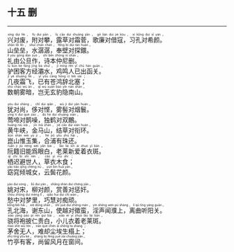 ## 十五 删
---
<div>

<p>
<ruby><rb> 兴对废，附对攀，露草对霜菅，歌廉对借寇，习孔对希颜。 </rb> <rt>xìng  duì  fèi ， fù  duì  pān ， lù  cǎo  duì  shuāng  jiān ， gē  lián  duì  jiè  kòu ， xí  kǒng  duì  xī  yán 。</rt></ruby><BR>
<ruby><rb> 山垒垒，水潺潺，奉壁对探鐶。 </rb> <rt>shān  lěi  lěi ， shuǐ  chán  chán ， fèng  bì  duì  tàn  huán 。</rt></ruby><BR>
<ruby><rb> 礼由公旦作，诗本仲尼删。 </rb> <rt>lǐ  yóu  gōng  dàn  zuò ， shī  běn  zhòng  ní  shān 。</rt></ruby><BR>
<ruby><rb> 驴困客方经灞水，鸡鸣人已出函关。 </rb> <rt>lǘ  kùn  kè  fāng  jīng  bà  shuǐ ， jī  míng  rén  yǐ  chū  hán  guān 。</rt></ruby><BR>
<ruby><rb> 几夜霜飞，已有苍鸿辞北塞； </rb> <rt>jǐ  yè  shuāng  fēi ， yǐ  yǒu  cāng  hóng  cí  běi  sāi ；</rt></ruby><BR>
<ruby><rb> 数朝雾暗，岂无玄豹隐南山。 </rb> <rt>shù  cháo  wù  àn ， qǐ  wú  xuán  bào  yǐn  nán  shān 。</rt></ruby><BR></p>

<p>
<ruby><rb> 犹对尚，侈对悭，雾髻对烟鬟。 </rb> <rt>yóu  duì  shàng ， chǐ  duì  qiān ， wù  jì  duì  yān  huán 。</rt></ruby><BR>
<ruby><rb> 莺啼对鹊噪，独鹤对双鷳。 </rb> <rt>yīng  tí  duì  què  zào ， dú  hè  duì  shuāng  xián 。</rt></ruby><BR>
<ruby><rb> 黄牛峡，金马山，结草对衔环。 </rb> <rt>huáng  niú  xiá ， jīn  mǎ  shān ， jié  cǎo  duì  xián  huán 。</rt></ruby><BR>
<ruby><rb> 崑山惟玉集，合浦有珠还。 </rb> <rt>kūn  shān  wéi  yù  jí ， hé  pǔ  yǒu  zhū  hái 。</rt></ruby><BR>
<ruby><rb> 阮籍旧能爲眼白，老莱新爱着衣斑。 </rb> <rt>ruǎn  jí  jiù  néng  wèi  yǎn  bái ， lǎo  lái  xīn  ài  zhuó  yī  bān 。</rt></ruby><BR>
<ruby><rb> 栖迟避世人，草衣木食； </rb> <rt>qī  chí  bì  shì  rén ， cǎo  yī  mù  shí ；</rt></ruby><BR>
<ruby><rb> 窈窕倾城女，云鬓花颜。 </rb> <rt>yǎo  tiǎo  qīng  chéng  nǚ ， yún  bìn  huā  yán 。</rt></ruby><BR></p>

<p>
<ruby><rb> 姚对宋，柳对颜，赏善对惩奸。 </rb> <rt>yáo  duì  sòng ， liǔ  duì  yán ， shǎng  shàn  duì  chéng  jiān 。</rt></ruby><BR>
<ruby><rb> 愁中对梦里，巧慧对痴顽。 </rb> <rt>chóu  zhōng  duì  mèng  lǐ ， qiǎo  huì  duì  chī  wán 。</rt></ruby><BR>
<ruby><rb> 孔北海，谢东山，使越对徵蛮，淫声闻濮上，离曲听阳关。 </rb> <rt>kǒng  běi  hǎi ， xiè  dōng  shān ， shǐ  yuè  duì  zhēng  mán ， yín  shēng  wén  pú  shàng ， lí  qū  tīng  yáng  guān 。</rt></ruby><BR>
<ruby><rb> 骁将袍披仁贵白，小儿衣着老莱斑。 </rb> <rt>xiāo  jiāng  páo  pī  rén  guì  bái ， xiǎo  ér  yī  zhuó  lǎo  lái  bān 。</rt></ruby><BR>
<ruby><rb> 茅舍无人，难却尘埃生榻上； </rb> <rt>máo  shè  wú  rén ， nán  què  chén  āi  shēng  tà  shàng ；</rt></ruby><BR>
<ruby><rb> 竹亭有客，尚留风月在窗间。 </rb> <rt>zhú  tíng  yǒu  kè ， shàng  liú  fēng  yuè  zài  chuāng  jiān 。</rt></ruby><BR></p>

</div>
